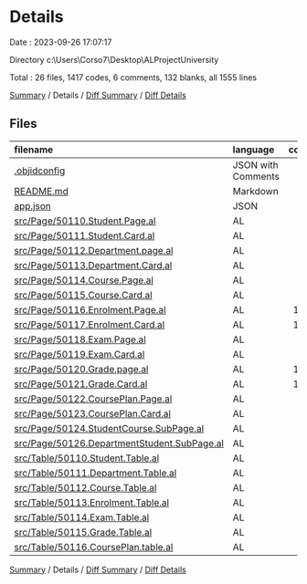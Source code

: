 # Details

Date : 2023-09-26 17:07:17

Directory c:\\Users\\Corso7\\Desktop\\ALProjectUniversity

Total : 26 files,  1417 codes, 6 comments, 132 blanks, all 1555 lines

[Summary](results.md) / Details / [Diff Summary](diff.md) / [Diff Details](diff-details.md)

## Files
| filename | language | code | comment | blank | total |
| :--- | :--- | ---: | ---: | ---: | ---: |
| [.objidconfig](/.objidconfig) | JSON with Comments | 3 | 1 | 0 | 4 |
| [README.md](/README.md) | Markdown | 3 | 0 | 1 | 4 |
| [app.json](/app.json) | JSON | 32 | 0 | 0 | 32 |
| [src/Page/50110.Student.Page.al](/src/Page/50110.Student.Page.al) | AL | 65 | 0 | 3 | 68 |
| [src/Page/50111.Student.Card.al](/src/Page/50111.Student.Card.al) | AL | 69 | 0 | 3 | 72 |
| [src/Page/50112.Department.page.al](/src/Page/50112.Department.page.al) | AL | 38 | 0 | 4 | 42 |
| [src/Page/50113.Department.Card.al](/src/Page/50113.Department.Card.al) | AL | 42 | 5 | 6 | 53 |
| [src/Page/50114.Course.Page.al](/src/Page/50114.Course.Page.al) | AL | 33 | 0 | 4 | 37 |
| [src/Page/50115.Course.Card.al](/src/Page/50115.Course.Card.al) | AL | 32 | 0 | 1 | 33 |
| [src/Page/50116.Enrolment.Page.al](/src/Page/50116.Enrolment.Page.al) | AL | 112 | 0 | 11 | 123 |
| [src/Page/50117.Enrolment.Card.al](/src/Page/50117.Enrolment.Card.al) | AL | 110 | 0 | 11 | 121 |
| [src/Page/50118.Exam.Page.al](/src/Page/50118.Exam.Page.al) | AL | 48 | 0 | 6 | 54 |
| [src/Page/50119.Exam.Card.al](/src/Page/50119.Exam.Card.al) | AL | 47 | 0 | 2 | 49 |
| [src/Page/50120.Grade.page.al](/src/Page/50120.Grade.page.al) | AL | 125 | 0 | 15 | 140 |
| [src/Page/50121.Grade.Card.al](/src/Page/50121.Grade.Card.al) | AL | 121 | 0 | 12 | 133 |
| [src/Page/50122.CoursePlan.Page.al](/src/Page/50122.CoursePlan.Page.al) | AL | 61 | 0 | 8 | 69 |
| [src/Page/50123.CoursePlan.Card.al](/src/Page/50123.CoursePlan.Card.al) | AL | 55 | 0 | 5 | 60 |
| [src/Page/50124.StudentCourse.SubPage.al](/src/Page/50124.StudentCourse.SubPage.al) | AL | 31 | 0 | 3 | 34 |
| [src/Page/50126.DepartmentStudent.SubPage.al](/src/Page/50126.DepartmentStudent.SubPage.al) | AL | 31 | 0 | 3 | 34 |
| [src/Table/50110.Student.Table.al](/src/Table/50110.Student.Table.al) | AL | 65 | 0 | 3 | 68 |
| [src/Table/50111.Department.Table.al](/src/Table/50111.Department.Table.al) | AL | 50 | 0 | 6 | 56 |
| [src/Table/50112.Course.Table.al](/src/Table/50112.Course.Table.al) | AL | 42 | 0 | 4 | 46 |
| [src/Table/50113.Enrolment.Table.al](/src/Table/50113.Enrolment.Table.al) | AL | 48 | 0 | 7 | 55 |
| [src/Table/50114.Exam.Table.al](/src/Table/50114.Exam.Table.al) | AL | 51 | 0 | 4 | 55 |
| [src/Table/50115.Grade.Table.al](/src/Table/50115.Grade.Table.al) | AL | 52 | 0 | 4 | 56 |
| [src/Table/50116.CoursePlan.table.al](/src/Table/50116.CoursePlan.table.al) | AL | 51 | 0 | 6 | 57 |

[Summary](results.md) / Details / [Diff Summary](diff.md) / [Diff Details](diff-details.md)